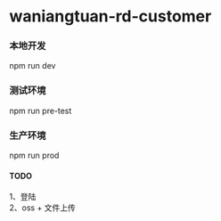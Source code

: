 # waniangtuan-rd-customer

### 本地开发
npm run dev

### 测试环境
npm run pre-test

### 生产环境
npm run prod

#### TODO
1、登陆  
2、oss + 文件上传